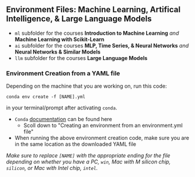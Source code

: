 ## Environment Files: Machine Learning, Artifical Intelligence, & Large Language Models

* `ml` subfolder for the courses **Introduction to Machine Learning** _and_ **Machine Learning with Scikit-Learn**
* `ai` subfolder for the courses **MLP, Time Series, & Neural Networks** _and_ **Neural Networks & Similar Models**
* `llm` subfolder for the courses **Large Language Models**

### Environment Creation from a YAML file

Depending on the machine that you are working on, run this code:

`conda env create -f [NAME].yml`

in your terminal/prompt after activating `conda`.

*  `Conda` [documentation](https://docs.conda.io/projects/conda/en/latest/user-guide/tasks/manage-environments.html) can be found here
    * Scoll down to "Creating an environment from an environment.yml file"
*  When running the above environment creation code, make sure you are in the same location as the downloaded YAML file

*Make sure to replace `[NAME]` with the appropriate ending for the file depending on whether you have a PC, `win`, Mac with M silicon chip, `silicon`, or Mac with Intel chip, `intel`.*
